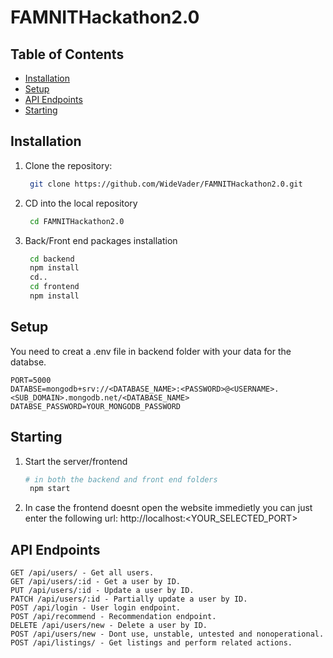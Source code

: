 # FAMNITHackathon2.0



## Table of Contents

- [Installation](#installation)
- [Setup](#setup)
- [API Endpoints](#api-endpoints)
- [Starting](#starting)

## Installation

1. Clone the repository:

   ```bash
    git clone https://github.com/WideVader/FAMNITHackathon2.0.git
   ```
  
2. CD into the local repository
   ```bash
    cd FAMNITHackathon2.0
   ```
   
3. Back/Front end packages installation
   ```bash
    cd backend
    npm install
    cd..
    cd frontend
    npm install
   ```

## Setup

You need to creat a .env file in backend folder with your data for the databse. 

```env
PORT=5000
DATABSE=mongodb+srv://<DATABASE_NAME>:<PASSWORD>@<USERNAME>.<SUB_DOMAIN>.mongodb.net/<DATABASE_NAME>
DATABSE_PASSWORD=YOUR_MONGODB_PASSWORD
```

## Starting

1. Start the server/frontend
   ```bash
   # in both the backend and front end folders
    npm start
   ```
   
2. In case the frontend doesnt open the website immedietly you can just enter the following url: http://localhost:<YOUR_SELECTED_PORT>

## API Endpoints

    GET /api/users/ - Get all users.
    GET /api/users/:id - Get a user by ID.
    PUT /api/users/:id - Update a user by ID.
    PATCH /api/users/:id - Partially update a user by ID.
    POST /api/login - User login endpoint.
    POST /api/recommend - Recommendation endpoint.
    DELETE /api/users/new - Delete a user by ID.
    POST /api/users/new - Dont use, unstable, untested and nonoperational.
    POST /api/listings/ - Get listings and perform related actions.
